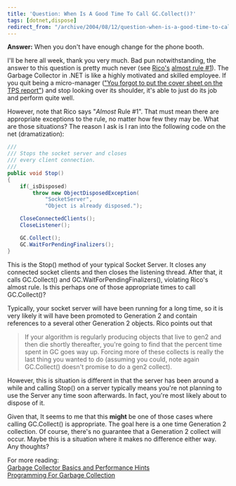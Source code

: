 ```yaml
---
title: 'Question: When Is A Good Time To Call GC.Collect()?'
tags: [dotnet,dispose]
redirect_from: "/archive/2004/08/12/question-when-is-a-good-time-to-call-gccollect.aspx/"
---
```


**Answer:** When you don't have enough change for the phone booth.

I'll be here all week, thank you very much. Bad pun notwithstanding, the
answer to this question is pretty much never (see
[Rico's](http://blogs.gotdotnet.com/ricom/) [almost rule
\#1](http://blogs.gotdotnet.com/ricom/PermaLink.aspx/5ce9cc25-7698-418e-b266-24397e5376c7)).
The Garbage Collector in .NET is like a highly motivated and skilled
employee. If you quit being a micro-manager (["You forgot to put the
cover sheet on the TPS report"](http://www.imdb.com/title/tt0151804/))
and stop looking over its shoulder, it's able to just do its job and
perform quite well.

However, note that Rico says "*Almost* Rule \#1". That must mean there
are appropriate exceptions to the rule, no matter how few they may be.
What are those situations? The reason I ask is I ran into the following
code on the net (dramatization):

```csharp
/// 
/// Stops the socket server and closes 
/// every client connection.
/// 
public void Stop()
{
    if(_isDisposed)
        throw new ObjectDisposedException(
            "SocketServer", 
            "Object is already disposed.");

    CloseConnectedClients();
    CloseListener();

    GC.Collect();
    GC.WaitForPendingFinalizers();
}
```

This is the Stop() method of your typical Socket Server. It closes any
connected socket clients and then closes the listening thread. After
that, it calls GC.Collect() and GC.WaitForPendingFinalizers(), violating
Rico's almost rule. Is this perhaps one of those appropriate times to
call GC.Collect()?

Typically, your socket server will have been running for a long time, so
it is very likely it will have been promoted to Generation 2 and contain
references to a several other Generation 2 objects. Rico points out that

> If your algorithm is regularly producing objects that live to gen2 and
> then die shortly thereafter, you're going to find that the percent
> time spent in GC goes way up. Forcing more of these collects is really
> the last thing you wanted to do (assuming you could, note again
> GC.Collect() doesn't promise to do a gen2 collect).

However, this is situation is different in that the server has been
around a while and calling Stop() on a server typically means you're not
planning to use the Server any time soon afterwards. In fact, you're
most likely about to dispose of it.

Given that, It seems to me that this **might** be one of those cases
where calling GC.Collect() is appropriate. The goal here is a one time
Generation 2 collection. Of course, there's no guarantee that a
Generation 2 collect will occur. Maybe this is a situation where it
makes no difference either way. Any thoughts?

For more reading:\
[Garbage Collector Basics and Performance
Hints](http://msdn.microsoft.com/library/default.asp?url=/library/en-us/dndotnet/html/dotnetGCbasics.asp)\
[Programming For Garbage
Collection](http://msdn.microsoft.com/library/default.asp?url=/library/en-us/cpguide/html/cpconprogrammingessentialsforgarbagecollection.asp)

